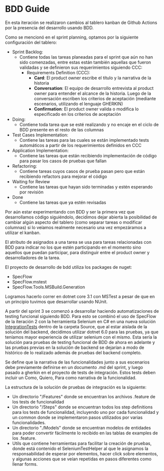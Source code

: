 # BDD Guide
 
En esta iteración se realizaron cambios al tablero kanban de Github Actions por la presencia del desarrollo usando BDD.
 
Como se mencionó en el sprint planning, optamos por la siguiente configuración del tablero:
 
- Sprint Backlog:
    - Contiene todas las tareas planeadas para el sprint que aún no han sido comenzadas, entre estas están también aquellas que fueron validadas y se definieron sus requerimientos siguiendo CCC:
        - Requirements Definition (CCC):
            - **Card**: El product owner escribe el título y la narrativa de la historia
            - **Conversation**: El equipo de desarrollo entrevista al product owner para entender el alcance de la historia. Luego de la conversación escriben los criterios de aceptación (mediante escenarios, utilizando el lenguaje GHERKIN)
            - **Confirmation**: El product owner valida o modifica lo especificado en los criterios de aceptación
- Doing:
    - Contiene toda tarea que se esté realizando y no encaje en el ciclo de BDD presente en el resto de las columnas
- Test Cases Implementation:
    - Contiene las tareas para las cuales se están implementado tests automáticos a partir de los requerimientos definidos en CCC
- Application Implementation:
    - Contiene las tareas que están recibiendo implementación de código para pasar los casos de pruebas que fallan
- Refactoring:
    - Contiene tareas cuyos casos de prueba pasan pero que están recibiendo refactors para mejorar el código
- Waiting for Review
    -  Contiene las tareas que hayan sido terminadas y estén esperando por revisión
- Done
    - Contiene las tareas que ya estén revisadas
 
 
Por aún estar experimentando con BDD y ser la primera vez que desarrollamos código siguiéndolo, decidimos dejar abierta la posibilidad de cambiar algún aspecto del tablero (como separar tareas o modificar columnas) si lo veíamos realmente necesario una vez empezáramos a utilizar el kanban.
 
El atributo de asignados a una tarea se usa para tareas relacionadas con BDD para indicar no los que estén participando en el momento sino aquellos que puedan participar, para distinguir entre el product owner y desarrolladores de la tarea.
 
El proyecto de desarrollo de bdd utiliza los packages de nuget:
- SpecFlow
- SpecFlow.mstest
- SpecFlow.Tools.MSBuild.Generation
 
Logramos hacerlo correr en dotnet core 3.1 con MSTest a pesar de que en un principio tuvimos que desarrollar usando NUnit.
 
A partir del sprint 3 se comenzó a desarrollar haciendo automatizaciones de testing funcional siguiendo BDD. Para esto se combinó el uso de SpecFlow de la iteración 2 con la herramienta Selenium en C# en una nueva solución [IntegrationTests](../Source/IntegrationTests/) dentro de la carpeta Source, que al estar aislada de la solución del backend, decidimos utilizar dotnet 6.0 para las pruebas, ya que teníamos mayor experiencia de utilizar selenium con el mismo. Esta sería la solución para pruebas de testing funcional de BDD de ahora en adelante y las pruebas previas en la solución de backend se dejarían a modo de histórico de lo realizado además de pruebas del backend completo. 
 
Se define que la narrativa de las funcionalidades junto a sus escenarios debe previamente definirse en un documento .md del sprint, y luego pasado a gherkin en el proyecto de tests de integración. Estos tests deben incluir un Como, Quiero, Para como narrativa de la funcionalidad.
 
La estructura de la solución de pruebas de integración es la siguiente:
- Un directorio "/Features" donde se encuentran los archivos .feature de los tests de funcionalidad
- Un directorio "/Steps" donde se encuentran todos los step definitions para los tests de funcionalidad, incluyendo uno por cada funcionalidad y un common donde se implementaron pasos utilizados por varias funcionalidades.
- Un directorio "./Models" donde se encuentran modelos de entidades para poder convertir fácilmente lo recibido en las tablas de examples de los .feature.
- Utils que contiene herramientas para facilitar la creación de pruebas, donde está contenido el SeleniumTestHelper al que le asignamos la responsabilidad de esperar por elementos, hacer click sobre elementos, y algunas acciones que se veían repetidas en pasos diferentes como llenar forms.

